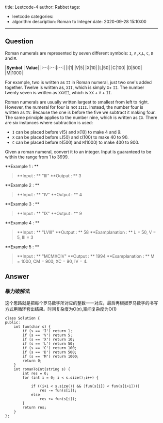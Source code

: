 title: Leetcode-4
author: Rabbet
tags:
  - leetcode
categories:
  - algorithm
description: Roman to Integer
date: 2020-09-28 15:10:00
---
## Question
Roman numerals are represented by seven different symbols: ```I```, ```V``` ,```X```,```L```, ```C```, ```D``` and ```M```.

|**Symbol** | **Value**|
|:--:|:--:|:--:|
|I|1|
|V|5|
|X|10|
|L|50|
|C|100|
|D|500|
|M|1000|

For example, two is written as ```II``` in Roman numeral, just two one's added together. Twelve is written as, ```XII```, which is simply ```X```+ ```II```. The number twenty seven is written as ```XXVII```, which is ```XX``` + ```V``` + ```II```.

Roman numerals are usually written largest to smallest from left to right. However, the numeral for four is not ```IIII```. Instead, the number four is written as ```IV```. Because the one is before the five we subtract it making four. The same principle applies to the number nine, which is written as ```IX```. There are six instances where subtraction is used:
  * ```I``` can be placed before ```V```(5) and ```X```(10) to make 4 and 9.
  * ```X``` can be placed before ```L```(50) and ```C```(100) to make 40 to 90.
  * ```C``` can be placed before ```D```(500) and ```M```(1000) to make 400 to 900.

Given a roman numeral, convert it to an integer. Input is guaranteed to be within the range from 1 to 3999.

**Example 1 : **
 >**Input : ** "III"
 >**Output : ** 3

**Example 2 : **
 >**Input : ** "IV"
 >**Output : ** 4

**Example 3 : ** 
 >**Input : ** "IX"
 >**Output : ** 9

**Example 4 : **
 >**Input : ** "LVIII"
 >**Output : ** 58
 >**Examplanation : ** L = 50, V = 5, III = 3

**Example 5 : **
 >**Input : ** "MCMXCIV"
 >**Output : ** 1994
 >**Examplanation : ** M = 1000, CM = 900, XC = 90, IV = 4.


## Answer

 ### 暴力破解法
 这个思路就是把每个罗马数字所对应的整数一一对应，最后再根据罗马数字的书写方式用循环套出结果。时间复杂度为O(n),空间复杂度为O(1)
```
class Solution {
public:
    int fun(char s) {
        if (s == 'I') return 1;
        if (s == 'V') return 5;
        if (s == 'X') return 10;
        if (s == 'L') return 50;
        if (s == 'C') return 100;
        if (s == 'D') return 500;
        if (s == 'M') return 1000;
        return 0;
    }
    int romanToInt(string s) {
        int res = 0;
        for (int i = 0; i < s.size();i++) {
            
            if ((i+1 < s.size()) && (fun(s[i]) < fun(s[i+1])))
                res -= fun(s[i]);
            else 
                res += fun(s[i]);
        }
        return res;
    }
};      
```
